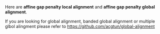 Here are **affine gap penalty local alignment** and **affine gap penalty global 
alignment**.

If you are looking for global alignment, banded global alignment or multiple glbol alingment please refer to https://github.com/acgtun/global-alignment
